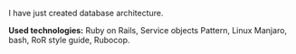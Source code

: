 I have just created database architecture. 

**Used technologies:** Ruby on Rails, Service objects Pattern, Linux Manjaro, bash, RoR style guide, Rubocop.

